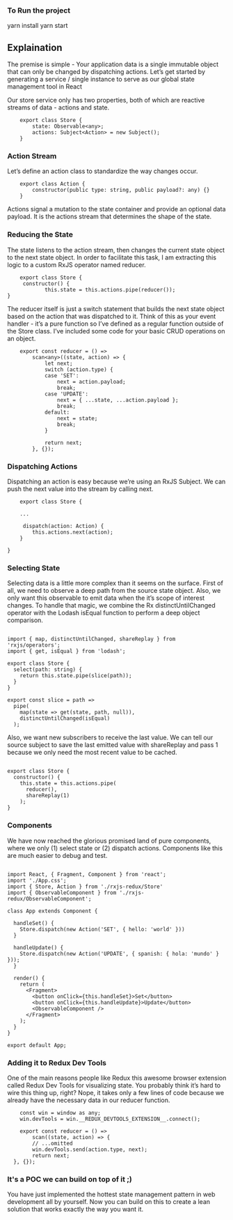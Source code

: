 ### To Run the project
yarn install
yarn start

## Explaination

The premise is simple - Your application data is a single immutable object that can only be changed by dispatching actions. Let’s get started by generating a service / single instance to serve as our global state management tool in React

Our store service only has two properties, both of which are reactive streams of data - actions and state.

```
    export class Store {
        state: Observable<any>;
        actions: Subject<Action> = new Subject();
    }
```

### Action Stream

Let’s define an action class to standardize the way changes occur.

```
    export class Action {
        constructor(public type: string, public payload?: any) {}
    }
```

Actions signal a mutation to the state container and provide an optional data payload. It is the actions stream that determines the shape of the state.

### Reducing the State

The state listens to the action stream, then changes the current state object to the next state object. In order to facilitate this task, I am extracting this logic to a custom RxJS operator named reducer.

```
    export class Store {
     constructor() {
            this.state = this.actions.pipe(reducer());
}

```

The reducer itself is just a switch statement that builds the next state object based on the action that was dispatched to it. Think of this as your event handler - it’s a pure function so I’ve defined as a regular function outside of the Store class. I’ve included some code for your basic CRUD operations on an object.

```
    export const reducer = () =>
        scan<any>((state, action) => {
            let next;
            switch (action.type) {
            case 'SET':
                next = action.payload;
                break;
            case 'UPDATE':
                next = { ...state, ...action.payload };
                break;
            default:
                next = state;
                break;
            }

            return next;
        }, {});
```

### Dispatching Actions

Dispatching an action is easy because we’re using an RxJS Subject. We can push the next value into the stream by calling next.

```
    export class Store {
    
    ...

     dispatch(action: Action) {
        this.actions.next(action);
    }

}
```

### Selecting State

Selecting data is a little more complex than it seems on the surface. First of all, we need to observe a deep path from the source state object. Also, we only want this observable to emit data when the it’s scope of interest changes. To handle that magic, we combine the Rx distinctUntilChanged operator with the Lodash isEqual function to perform a deep object comparison.

```

import { map, distinctUntilChanged, shareReplay } from 'rxjs/operators';
import { get, isEqual } from 'lodash';

export class Store {
  select(path: string) {
    return this.state.pipe(slice(path));
  }
}

export const slice = path =>
  pipe(
    map(state => get(state, path, null)),
    distinctUntilChanged(isEqual)
  );

```

Also, we want new subscribers to receive the last value. We can tell our source subject to save the last emitted value with shareReplay and pass 1 because we only need the most recent value to be cached.

```

export class Store {
  constructor() {
    this.state = this.actions.pipe(
      reducer(),
      shareReplay(1)
    );
}

```

### Components

We have now reached the glorious promised land of pure components, where we only (1) select state or (2) dispatch actions. Components like this are much easier to debug and test.

```

import React, { Fragment, Component } from 'react';
import './App.css';
import { Store, Action } from './rxjs-redux/Store'
import { ObservableComponent } from './rxjs-redux/ObservableComponent';

class App extends Component {

  handleSet() {
    Store.dispatch(new Action('SET', { hello: 'world' }))
  }

  handleUpdate() {
    Store.dispatch(new Action('UPDATE', { spanish: { hola: 'mundo' } }));
  }

  render() {
    return (
      <Fragment>
        <button onClick={this.handleSet}>Set</button>
        <button onClick={this.handleUpdate}>Update</button>
        <ObservableComponent />
      </Fragment>
    );
  }
}

export default App;

```

### Adding it to Redux Dev Tools

One of the main reasons people like Redux this awesome browser extension called Redux Dev Tools for visualizing state. You probably think it’s hard to wire this thing up, right? Nope, it takes only a few lines of code because we already have the necessary data in our reducer function.


```
    const win = window as any;
    win.devTools = win.__REDUX_DEVTOOLS_EXTENSION__.connect();

    export const reducer = () =>
        scan((state, action) => {
        // ...omitted
        win.devTools.send(action.type, next);
        return next;
  }, {});

```

### It's a POC we can build on top of it ;) 
You have just implemented the hottest state management pattern in web development all by yourself. Now you can build on this to create a lean solution that works exactly the way you want it.